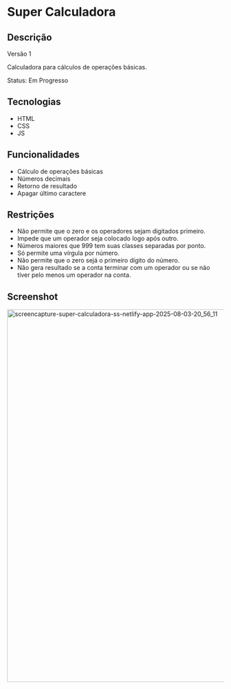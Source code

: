 # Super Calculadora

## Descrição
Versão 1

Calculadora para cálculos de operações básicas.

Status: Em Progresso

## Tecnologias
- HTML
- CSS
- JS

## Funcionalidades
- Cálculo de operações básicas
- Números decimais
- Retorno de resultado
- Apagar último caractere

## Restrições
- Não permite que o zero e os operadores sejam digitados primeiro.
- Impede que um operador seja colocado logo após outro.
- Números maiores que 999 tem suas classes separadas por ponto.
- Só permite uma vírgula por número.
- Não permite que o zero sejá o primeiro dígito do número.
- Não gera resultado se a conta terminar com um operador ou se não tiver pelo menos um operador na conta.

## Screenshot
<img width="1920" height="868" alt="screencapture-super-calculadora-ss-netlify-app-2025-08-03-20_56_11" src="https://github.com/user-attachments/assets/09ecb476-f5e8-4460-90dd-05ced7f45e8f" />

